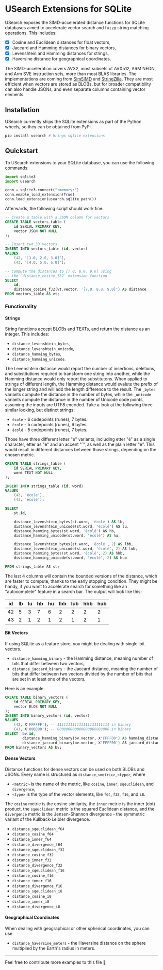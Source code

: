 # USearch Extensions for SQLite

USearch exposes the SIMD-accelerated distance functions for SQLite databases aimed to accelerate vector search and fuzzy string matching operations.
This includes:

- [x] Cosine and Euclidean distances for float vectors,
- [x] Jaccard and Hamming distances for binary vectors,
- [x] Levenshtein and Hamming distances for strings,
- [x] Haversine distance for geographical coordinates.

The SIMD-acceleration covers AVX2, most subsets of AVX512, ARM NEON, and Arm SVE instruction sets, more than most BLAS libraries.
The implementations are coming from [SimSIMD](https://github.com/ashvardanian/simsimd) and [StringZilla](https://github.com/ashvardanian/stringzilla).
They are most efficient when vectors are stored as BLOBs, but for broader compatibility can also handle JSONs, and even separate columns containing vector elements.

## Installation

USearch currently ships the SQLite extensions as part of the Python wheels, so they can be obtained from PyPi.

```sh
pip install usearch # brings sqlite extensions
```

## Quickstart

To USearch extensions to your SQLite database, you can use the following commands:

```py
import sqlite3
import usearch

conn = sqlite3.connect(":memory:")
conn.enable_load_extension(True)
conn.load_extension(usearch.sqlite_path())
```

Afterwards, the following script should work fine.

```sql
-- Create a table with a JSON column for vectors
CREATE TABLE vectors_table (
    id SERIAL PRIMARY KEY,
    vector JSON NOT NULL
);

-- Insert two 3D vectors
INSERT INTO vectors_table (id, vector)
VALUES 
    (42, '[1.0, 2.0, 3.0]'),
    (43, '[4.0, 5.0, 6.0]');

-- Compute the distances to [7.0, 8.0, 9.0] using
-- the `distance_cosine_f32` extension function
SELECT 
    id, 
    distance_cosine_f32(vt.vector, '[7.0, 8.0, 9.0]') AS distance
FROM vectors_table AS vt;
```

### Functionality

#### Strings

String functions accept BLOBs and TEXTs, and return the distance as an integer.
This includes: 

- `distance_levenshtein_bytes`, 
- `distance_levenshtein_unicode`, 
- `distance_hamming_bytes`, 
- `distance_hamming_unicode`.

The Levenshtein distance would report the number of insertions, deletions, and substitutions required to transform one string into another, while the Hamming distance would only report the substitutons.
When applied to strings of different length, the Hamming distance would evalute the prefix of the longer string and will add the length difference to the result.
The `_bytes` variants compute the distance in the number of bytes, while the `_unicode` variants compute the distance in the number of Unicode code points, assuming the inputs are UTF8 encoded.
Take a look at the following three similar looking, but distinct strings:

- `école` - 6 codepoints (runes), 7 bytes.
- `école` - 5 codepoints (runes), 6 bytes.
- `écolé` - 5 codepoints (runes), 7 bytes.

Those have three different letter "e" variants, including etter "é" as a single character, etter as "e" and an accent "´", as well as the plain letter "e".
This would result in different distances between those strings, depending on the chosen metric.

```sql
CREATE TABLE strings_table (
    id SERIAL PRIMARY KEY,
    word TEXT NOT NULL
);

INSERT INTO strings_table (id, word)
VALUES 
    (42, 'école'),
    (43, 'école');

SELECT  
    st.id, 

    distance_levenshtein_bytes(st.word, 'écolé') AS lb,
    distance_levenshtein_unicode(st.word, 'écolé') AS lu,
    distance_hamming_bytes(st.word, 'écolé') AS hb,
    distance_hamming_unicode(st.word, 'écolé') AS hu,

    distance_levenshtein_bytes(st.word, 'écolé', 2) AS lbb,
    distance_levenshtein_unicode(st.word, 'écolé', 2) AS lub,
    distance_hamming_bytes(st.word, 'écolé', 2) AS hbb,
    distance_hamming_unicode(st.word, 'écolé', 2) AS hub

FROM strings_table AS st;
```

The last 4 columns will contain the bounded versions of the distance, which are faster to compute, thanks to the early stopping condition.
They might be handy, if you want to accelerate search for something like an "autocomplete" feature in a search bar.
The output will look like this:

| id  | lb  | lu  | hb  | hu  | lbb | lub | hbb | hub |
| --- | --- | --- | --- | --- | --- | --- | --- | --- |
| 42  | 5   | 3   | 7   | 6   | 2   | 2   | 2   | 2   |
| 43  | 2   | 1   | 2   | 1   | 2   | 1   | 2   | 1   |

#### Bit Vectors

If using SQLite as a feature store, you might be dealing with single-bit vectors.

- `distance_hamming_binary` - the Hamming distance, meaning number of bits that differ between two vectors,
- `distance_jaccard_binary` - the Jaccard distance, meaning the number of bits that differ between two vectors divided by the number of bits that are set in at least one of the vectors.

Here is an example:

```sql
CREATE TABLE binary_vectors (
    id SERIAL PRIMARY KEY,
    vector BLOB NOT NULL
);
INSERT INTO binary_vectors (id, vector)
VALUES 
    (42, X'FFFFFF'), -- 111111111111111111111111 in binary
    (43, X'000000'); -- 000000000000000000000000 in binary
SELECT  bv.id, 
        distance_hamming_binary(bv.vector, X'FFFF00') AS hamming_distance,
        distance_jaccard_binary(bv.vector, X'FFFF00') AS jaccard_distance
FROM binary_vectors AS bv;
```

#### Dense Vectors

Distance functions for dense vectors can be used on both BLOBs and JSONs.
Every name is structured as `distance_<metric>_<type>`, where 

- `<metric>` is the name of the metric, like `cosine`, `inner`, `sqeuclidean`, and `divergence`,
- `<type>` is the type of the vector elements, like `f64`, `f32`, `f16`, and `i8`.

The `cosine` metric is the cosine similarity, the `inner` metric is the inner (dot) product, the `sqeuclidean` metric is the squared Euclidean distance, and the `divergence` metric is the Jensen-Shannon divergence - the symmetric variant of the Kullback-Leibler divergence.

- `distance_sqeuclidean_f64`
- `distance_cosine_f64`
- `distance_inner_f64`
- `distance_divergence_f64`
- `distance_sqeuclidean_f32`
- `distance_cosine_f32`
- `distance_inner_f32`
- `distance_divergence_f32`
- `distance_sqeuclidean_f16`
- `distance_cosine_f16`
- `distance_inner_f16`
- `distance_divergence_f16`
- `distance_sqeuclidean_i8`
- `distance_cosine_i8`
- `distance_inner_i8`
- `distance_divergence_i8`

#### Geographical Coordinates

When dealing with geographical or other spherical coordinates, you can use:

- `distance_haversine_meters` - the Haversine distance on the sphere multiplied by the Earth's radius in meters.

---

Feel free to contribute more examples to this file 🤗
